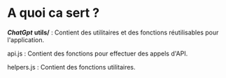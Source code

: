 
# A quoi ca sert ?

***ChatGpt***
**utils/** : Contient des utilitaires et des fonctions réutilisables pour l'application.

api.js : Contient des fonctions pour effectuer des appels d'API.

helpers.js : Contient des fonctions utilitaires.